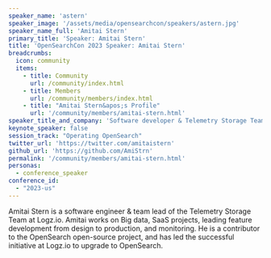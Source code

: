 ```yaml
---
speaker_name: 'astern'
speaker_image: '/assets/media/opensearchcon/speakers/astern.jpg'
speaker_name_full: 'Amitai Stern'
primary_title: 'Speaker: Amitai Stern'
title: 'OpenSearchCon 2023 Speaker: Amitai Stern'
breadcrumbs:
  icon: community
  items:
    - title: Community
      url: /community/index.html
    - title: Members
      url: /community/members/index.html
    - title: "Amitai Stern&apos;s Profile"
      url: '/community/members/amitai-stern.html'
speaker_title_and_company: 'Software developer & Telemetry Storage Team Lead at Logz.io'
keynote_speaker: false
session_track: "Operating OpenSearch"
twitter_url: 'https://twitter.com/amitaistern'
github_url: 'https://github.com/AmiStrn'
permalink: '/community/members/amitai-stern.html'
personas:
  - conference_speaker
conference_id:
  - "2023-us"
---
```


Amitai Stern is a software engineer & team lead of the Telemetry Storage Team at Logz.io. Amitai works on Big data, SaaS projects, leading feature development from design to production, and monitoring. He is a contributor to the OpenSearch open-source project, and has led the successful initiative at Logz.io to upgrade to OpenSearch.

